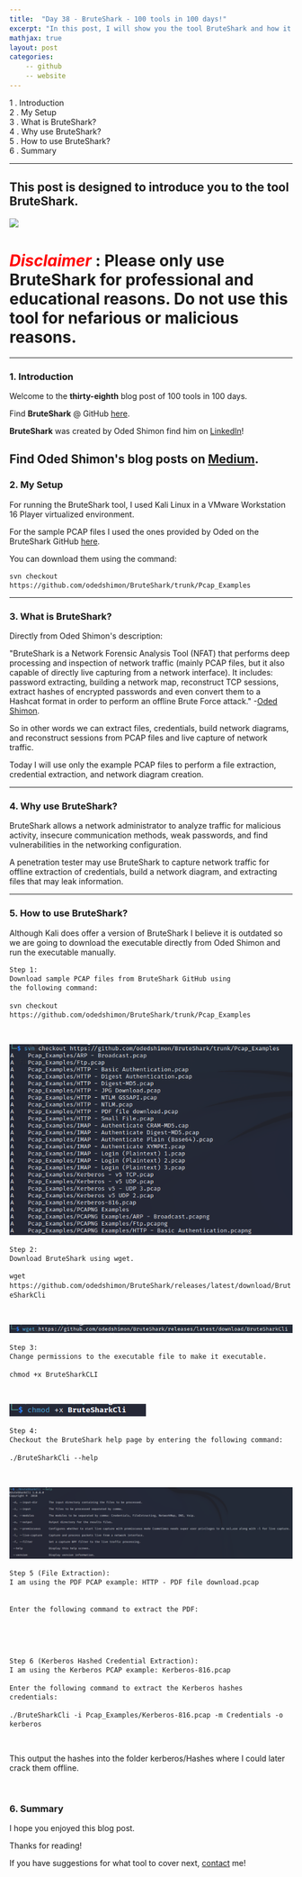 ```yaml
---
title:  "Day 38 - BruteShark - 100 tools in 100 days!"
excerpt: "In this post, I will show you the tool BruteShark and how it works."
mathjax: true
layout: post
categories:
    -- github
    -- website
---
```


1 . Introduction
<br>
2 . My Setup
<br>
3 . What is BruteShark?
<br>
4 . Why use BruteShark?
<br>
5 . How to use BruteShark?
<br>
6 . Summary

---

## This post is designed to introduce you to the tool BruteShark.

![](https://raw.githubusercontent.com/odedshimon/BruteShark/master/readme_media/BruteSharkBanner.png)

# <span style="color:red">***Disclaimer***</span> : **Please only use BruteShark for professional and educational reasons. Do not use this tool for nefarious or malicious reasons.**

---

### 1. **Introduction**

Welcome to the **thirty-eighth** blog post of 100 tools in 100 days.<br> 

Find **BruteShark** @ GitHub [here](https://github.com/odedshimon/BruteShark).

**BruteShark** was created by Oded Shimon find him on [LinkedIn](https://www.linkedin.com/in/oded-shimon-6ba6721a8/)!

Find Oded Shimon's blog posts on [Medium](https://medium.com/@contact.oded.shimon).
---

### 2. **My Setup**

For running the BruteShark tool, I used Kali Linux in a VMware Workstation 16 Player virtualized environment.

For the sample PCAP files I used the ones provided by Oded on the BruteShark GitHub [here](https://github.com/odedshimon/BruteShark/tree/master/Pcap_Examples).

You can download them using the command:

    svn checkout https://github.com/odedshimon/BruteShark/trunk/Pcap_Examples


---

### 3. **What is BruteShark?**

Directly from Oded Shimon's description:

"BruteShark is a Network Forensic Analysis Tool (NFAT) that performs deep processing and inspection of network traffic (mainly PCAP files, but it also capable of directly live capturing from a network interface). It includes: password extracting, building a network map, reconstruct TCP sessions, extract hashes of encrypted passwords and even convert them to a Hashcat format in order to perform an offline Brute Force attack." -[Oded Shimon](https://github.com/odedshimon/BruteShark#:~:text=BruteShark%20is%20a,Brute%20Force%20attack).

So in other words we can extract files, credentials, build network diagrams, and reconstruct sessions from PCAP files and live capture of network traffic. 

Today I will use only the example PCAP files to perform a file extraction, credential extraction, and network diagram creation. 
 

---

### 4. **Why use BruteShark?**

BruteShark allows a network administrator to analyze traffic for malicious activity, insecure communication methods, weak passwords, and find vulnerabilities in the networking configuration.

A penetration tester may use BruteShark to capture network traffic for offline extraction of credentials, build a network diagram, and extracting files that may leak information. 

---

### 5. **How to use BruteShark?**
Although Kali does offer a version of BruteShark I believe it is outdated so we are going to download the executable directly from Oded Shimon and run the executable manually.


    Step 1:
    Download sample PCAP files from BruteShark GitHub using 
    the following command:

    svn checkout https://github.com/odedshimon/BruteShark/trunk/Pcap_Examples

<br>

![](https://raw.githubusercontent.com/matthewomccorkle/matthewomccorkle.github.io/master/_posts/assets/100%20tools/bruteshark/bruteshark1.PNG)

    Step 2:
    Download BruteShark using wget.

`wget https://github.com/odedshimon/BruteShark/releases/latest/download/BruteSharkCli`

<br>

![](https://raw.githubusercontent.com/matthewomccorkle/matthewomccorkle.github.io/master/_posts/assets/100%20tools/bruteshark/bruteshark2.PNG)

    Step 3:
    Change permissions to the executable file to make it executable.

    chmod +x BruteSharkCLI

<br>

![](https://raw.githubusercontent.com/matthewomccorkle/matthewomccorkle.github.io/master/_posts/assets/100%20tools/bruteshark/bruteshark3.PNG)

    Step 4:
    Checkout the BruteShark help page by entering the following command:

    ./BruteSharkCli --help 

<br>

![](https://raw.githubusercontent.com/matthewomccorkle/matthewomccorkle.github.io/master/_posts/assets/100%20tools/bruteshark/bruteshark4.PNG)

    Step 5 (File Extraction):
    I am using the PDF PCAP example: HTTP - PDF file download.pcap
    

    Enter the following command to extract the PDF:


<br>

![]()

    Step 6 (Kerberos Hashed Credential Extraction):
    I am using the Kerberos PCAP example: Kerberos-816.pcap

    Enter the following command to extract the Kerberos hashes credentials:

    ./BruteSharkCli -i Pcap_Examples/Kerberos-816.pcap -m Credentials -o kerberos

<br>

This output the hashes into the folder kerberos/Hashes where I could later crack them offline.

![]()

### 6. **Summary**



I hope you enjoyed this blog post.

Thanks for reading!<br>

If you have suggestions for what tool to cover next, [contact](mailto:matthew.o.mccorkle@gmail.com) me!
